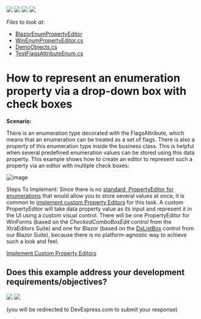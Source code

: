 <!-- default badges list -->
![](https://img.shields.io/endpoint?url=https://codecentral.devexpress.com/api/v1/VersionRange/128592677/22.2.4%2B)
[![](https://img.shields.io/badge/Open_in_DevExpress_Support_Center-FF7200?style=flat-square&logo=DevExpress&logoColor=white)](https://supportcenter.devexpress.com/ticket/details/E689)
[![](https://img.shields.io/badge/📖_How_to_use_DevExpress_Examples-e9f6fc?style=flat-square)](https://docs.devexpress.com/GeneralInformation/403183)
[![](https://img.shields.io/badge/💬_Leave_Feedback-feecdd?style=flat-square)](#does-this-example-address-your-development-requirementsobjectives)
<!-- default badges end -->
<!-- default file list -->
*Files to look at*:

* [BlazorEnumPropertyEditor](./CS/EFCore/EnumCheckBoxEF/EnumCheckBoxEF.Blazor.Server/Editors)
* [WinEnumPropertyEditor.cs](./CS/EFCore/EnumCheckBoxEF/EnumCheckBoxEF.Win/Editors/EnumPropertyEditorEx.cs) 
* [DemoObjects.cs](./CS/EFCore/EnumCheckBoxEF/EnumCheckBoxEF.Module/BusinessObjects/DemoObjects.cs)
* [TestFlagsAttributeEnum.cs](./CS/EFCore/EnumCheckBoxEF/EnumCheckBoxEF.Module/BusinessObjects/TestFlagsAttributeEnum.cs)
<!-- default file list end -->
# How to represent an enumeration property via a drop-down box with check boxes


<p><strong>Scenario:</strong></p>
<p>There is an enumeration type decorated with the FlagsAttribute, which means that an enumeration can be treated as a set of flags. There is also a property of this enumeration type inside the business class. This is helpful when several predefined enumeration values can be stored using this data property. This example shows how to create an editor to represent such a property via an editor with multiple check boxes:</p>

![image](https://user-images.githubusercontent.com/14300209/234846358-4435cbbe-130d-410b-9958-fb8450a11480.png)

Steps To Implement:
Since there is no <a href="https://documentation.devexpress.com/#Xaf/CustomDocument3552">standard  PropertyEditor for enumerations</a> that would allow you to store several values at once, it is common to <a href="http://documentation.devexpress.com/#Xaf/CustomDocument3097">implement custom Property Editors</a> for this task. A custom PropertyEditor will take data property value as its input and represent it in the UI using a custom visual control. There will be one PropertyEditor for WinForms (based on the <em>CheckedComboBoxEdit</em> control from the XtraEditors Suite) and one for Blazor (based on the [DxListBox](https://docs.devexpress.com/Blazor/DevExpress.Blazor.DxListBox-2) control from our Blazor Suite), because there is no platform-agnostic way to achieve such a look and feel.

<p><a href="http://documentation.devexpress.com/#Xaf/CustomDocument3097"><u>Implement Custom Property Editors</u></a>

<br/>


<!-- feedback -->
## Does this example address your development requirements/objectives?

[<img src="https://www.devexpress.com/support/examples/i/yes-button.svg"/>](https://www.devexpress.com/support/examples/survey.xml?utm_source=github&utm_campaign=xaf-how-to-display-an-enumeration-property-as-a-drop-down-box-with-check-boxes&~~~was_helpful=yes) [<img src="https://www.devexpress.com/support/examples/i/no-button.svg"/>](https://www.devexpress.com/support/examples/survey.xml?utm_source=github&utm_campaign=xaf-how-to-display-an-enumeration-property-as-a-drop-down-box-with-check-boxes&~~~was_helpful=no)

(you will be redirected to DevExpress.com to submit your response)
<!-- feedback end -->
